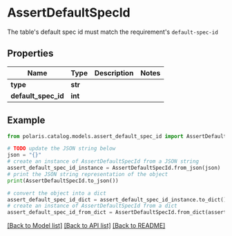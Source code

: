 # AssertDefaultSpecId

The table's default spec id must match the requirement's `default-spec-id`

## Properties

Name | Type | Description | Notes
------------ | ------------- | ------------- | -------------
**type** | **str** |  | 
**default_spec_id** | **int** |  | 

## Example

```python
from polaris.catalog.models.assert_default_spec_id import AssertDefaultSpecId

# TODO update the JSON string below
json = "{}"
# create an instance of AssertDefaultSpecId from a JSON string
assert_default_spec_id_instance = AssertDefaultSpecId.from_json(json)
# print the JSON string representation of the object
print(AssertDefaultSpecId.to_json())

# convert the object into a dict
assert_default_spec_id_dict = assert_default_spec_id_instance.to_dict()
# create an instance of AssertDefaultSpecId from a dict
assert_default_spec_id_from_dict = AssertDefaultSpecId.from_dict(assert_default_spec_id_dict)
```
[[Back to Model list]](../README.md#documentation-for-models) [[Back to API list]](../README.md#documentation-for-api-endpoints) [[Back to README]](../README.md)


